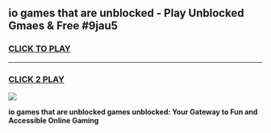 
## io games that are unblocked - Play Unblocked Gmaes & Free #9jau5
<h3>
<a href="https://news.freeplayer.one?title=io_games_that_are_unblocked&ref=24F">CLICK TO PLAY</a></h3>
<hr>

<h3>
<a href="https://news.freeplayer.one?title=io_games_that_are_unblocked&ref=24F">CLICK 2 PLAY</a>
  
</h3>

<a href="https://news.freeplayer.one?title=io_games_that_are_unblocked&ref=24F/"><img src="https://clearcache.store/games.png"></a>


**io games that are unblocked games unblocked: Your Gateway to Fun and Accessible Online Gaming**

